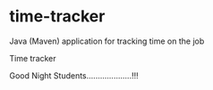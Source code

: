 # time-tracker
Java (Maven) application for tracking time on the job

Time tracker

Good Night Students....................!!!
